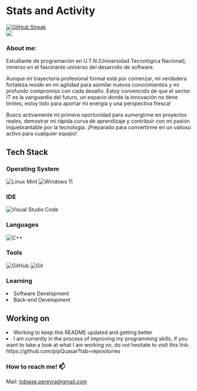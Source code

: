 # Stats and Activity

[![GitHub Streak](https://streak-stats.demolab.com/?user=pipQuasar&theme=shadow-red)](https://git.io/streak-stats)<br>
[![](https://visitcount.itsvg.in/api?id=pipQuasar&label=Views&color=4&icon=5&pretty=true)](https://visitcount.itsvg.in)

<h3>About me:</h3>
Estudiante de programación en U.T.N.(Universidad Tecnológica Nacional), inmerso en el fascinante universo del desarrollo de software. 

 Aunque mi trayectoria profesional formal está por comenzar, mi verdadera fortaleza reside en mi agilidad para asimilar nuevos conocimientos y mi profundo compromiso con cada desafío. Estoy convencido de que el sector IT es la vanguardia del futuro, un espacio donde la innovación no tiene límites, estoy listo para aportar mi energía y una perspectiva fresca!

 Busco activamente mi primera oportunidad para sumergirme en proyectos reales, demostrar mi rápida curva de aprendizaje y contribuir con mi pasión inquebrantable por la tecnología. ¡Preparado para convertirme en un valioso activo para cualquier equipo!

<h2>Tech Stack</h2>
<h3>Operating System</h3> 

  ![Linux Mint](https://img.shields.io/badge/Linux%20Mint-87CF3E?style=for-the-badge&logo=Linux%20Mint&logoColor=white) ![Windows 11](https://img.shields.io/badge/Windows%2011-%230079d5.svg?style=for-the-badge&logo=Windows%2011&logoColor=white)
<h3>IDE</h3>

  ![Visual Studio Code](https://img.shields.io/badge/Visual%20Studio%20Code-0078d7.svg?style=for-the-badge&logo=visual-studio-code&logoColor=white)
<h3>Languages</h3>
  
 ![C++](https://img.shields.io/badge/c++-%2300599C.svg?style=for-the-badge&logo=c%2B%2B&logoColor=white) 
<h3>Tools</h3>

  ![GitHub](https://img.shields.io/badge/github-%23121011.svg?style=for-the-badge&logo=github&logoColor=white) ![Git](https://img.shields.io/badge/git-%23F05033.svg?style=for-the-badge&logo=git&logoColor=white)

<h3>Learning </h3>
  <li>Software Development<br></li>
  <li>Back-end Development</li>

<h2>Working on</h2>
  <li>Working to keep this README updated and getting better<br></li>
  <li>I am currently in the process of improving my programming skills, if you want to take a look at what I am working on, do not hesitate to visit this link:     
  https://github.com/pipQuasar?tab=repositories</li> 

<h3>How to reach me! 📫</h3>

Mail: tobiase.pereyra@gmail.com
